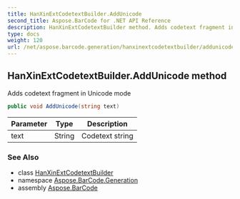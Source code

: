 ```yaml
---
title: HanXinExtCodetextBuilder.AddUnicode
second_title: Aspose.BarCode for .NET API Reference
description: HanXinExtCodetextBuilder method. Adds codetext fragment in Unicode mode
type: docs
weight: 120
url: /net/aspose.barcode.generation/hanxinextcodetextbuilder/addunicode/
---
```

## HanXinExtCodetextBuilder.AddUnicode method

Adds codetext fragment in Unicode mode

```csharp
public void AddUnicode(string text)
```

| Parameter | Type | Description |
| --- | --- | --- |
| text | String | Codetext string |

### See Also

* class [HanXinExtCodetextBuilder](../)
* namespace [Aspose.BarCode.Generation](../../hanxinextcodetextbuilder/)
* assembly [Aspose.BarCode](../../../)


